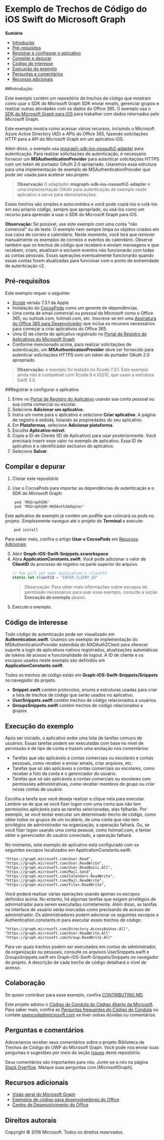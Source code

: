 # <a name="microsoft-graph-ios-swift-snippets-sample"></a>Exemplo de Trechos de Código do iOS Swift do Microsoft Graph

**Sumário**

* [Introdução](#introduction)
* [Pré-requisitos](#prerequisites)
* [Registrar e configurar o aplicativo](#register)
* [Compilar e depurar](#build)
* [Código de interesse](#code-of-interest)
* [Execução do exemplo](#running-the-sample)
* [Perguntas e comentários](#questions)
* [Recursos adicionais](#additional-resources)

<a name="introduction"></a>
##<a name="introduction"></a>Introdução

Este exemplo contém um repositório de trechos de código que mostram como usar o SDK do Microsoft Graph SDK enviar emails, gerenciar grupos e realizar outras atividades com os dados do Office 365. O exemplo usa o [SDK do Microsoft Graph para iOS](https://github.com/microsoftgraph/msgraph-sdk-ios) para trabalhar com dados retornados pelo Microsoft Graph.

Este exemplo mostra como acessar vários recursos, incluindo o Microsoft Azure Active Directory (AD) e APIs do Office 365, fazendo solicitações HTTP para a API do Microsoft Graph em um aplicativo iOS. 

Além disso, o exemplo usa [msgraph-sdk-ios-nxoauth2-adapter](https://github.com/microsoftgraph/msgraph-sdk-ios-nxoauth2-adapter) para autenticação. Para realizar solicitações de autenticação, é necessário fornecer um **MSAuthenticationProvider** para autenticar solicitações HTTPS com um token de portador OAuth 2.0 apropriado. Usaremos essa estrutura para uma implementação de exemplo de MSAuthenticationProvider que pode ser usada para acelerar seu projeto.

 > **Observação** O adaptador **msgraph-sdk-ios-nxoauth2-adapter** é uma implementação OAuth para autenticação de exemplo neste aplicativo e serve para demonstrações.

Esses trechos são simples e autocontidos e você pode copiá-los e colá-los em seu próprio código, sempre que apropriado, ou usá-los como um recurso para aprender a usar o SDK do Microsoft Graph para iOS.

**Observação:** Se possível, use este exemplo com uma conta "não comercial" ou de teste. O exemplo nem sempre limpa os objetos criados em sua caixa de correio e calendário. Neste momento, você terá que remover manualmente os exemplos de correios e eventos do calendário. Observe também que os trechos de código que recebem e enviam mensagens e que recebem, criam, atualizam e excluem eventos não funcionarão com todas as contas pessoais. Essas operações eventualmente funcionarão quando essas contas forem atualizadas para funcionar com o ponto de extremidade de autenticação v2.

 

<a name="prerequisites"></a>
## <a name="prerequisites"></a>Pré-requisitos ##

Este exemplo requer o seguinte:  
* [Xcode](https://developer.apple.com/xcode/downloads/) versão 7.3.1 da Apple 
* Instalação do [CocoaPods](https://guides.cocoapods.org/using/using-cocoapods.html) como um gerente de dependências.
* Uma conta de email comercial ou pessoal da Microsoft como o Office 365, ou outlook.com, hotmail.com, etc. Inscreva-se em uma [Assinatura do Office 365 para Desenvolvedor](https://aka.ms/devprogramsignup) que inclua os recursos necessários para começar a criar aplicativos do Office 365.
* Uma ID de cliente do aplicativo registrado no [Portal de Registro de Aplicativos do Microsoft Graph](https://graph.microsoft.io/en-us/app-registration)
* Conforme mencionado acima, para realizar solicitações de autenticação, um **MSAuthenticationProvider** deve ser fornecido para autenticar solicitações HTTPS com um token de portador OAuth 2.0 apropriado. 

>**Observação:** o exemplo foi testado no Xcode 7.3.1. Este exemplo ainda não é compatível com Xcode 8 e iOS10, que usam a estrutura Swift 3.0.

<a name="register"></a>
##<a name="register-and-configure-the-app"></a>Registrar e configurar o aplicativo

1. Entre no [Portal de Registro do Aplicativo](https://apps.dev.microsoft.com/) usando sua conta pessoal ou sua conta comercial ou escolar.  
2. Selecione **Adicionar um aplicativo**.  
3. Insira um nome para o aplicativo e selecione **Criar aplicativo**. A página de registro é exibida, listando as propriedades do seu aplicativo.  
4. Em **Plataformas**, selecione **Adicionar plataforma**.  
5. Escolha **Aplicativo móvel**.  
6. Copie a ID de Cliente (ID de Aplicativo) para usar posteriormente. Você precisará inserir esse valor no exemplo de aplicativo. Essa ID de aplicativo é o identificador exclusivo do aplicativo.   
7. Selecione **Salvar**.  


<a name="build"></a>
## <a name="build-and-debug"></a>Compilar e depurar ##

1. Clonar este repositório
2. Use o CocoaPods para importar as dependências de autenticação e o SDK do Microsoft Graph:

        pod 'MSGraphSDK'
        pod 'MSGraphSDK-NXOAuth2Adapter'


 Este aplicativo de exemplo já contém um podfile que colocará os pods no projeto. Simplesmente navegue até o projeto do **Terminal** e execute:

        pod install

   Para saber mais, confira o artigo **Usar o CocoaPods** em [Recursos Adicionais](#AdditionalResources)

3. Abrir **Graph-iOS-Swift-Snippets.xcworkspace**
4. Abra **ApplicationConstants.swift**. Você pode adicionar o valor de **ClientID** do processo de registro na parte superior do arquivo.
   ```swift
   // You will set your application's clientId
   static let clientId = "ENTER_CLIENT_ID"    
   ```
    > Observação: Para obter mais informações sobre escopos de permissão necessários para usar esse exemplo, consulte a seção **Execução do exemplo** abaixo.
5. Execute o exemplo.

## <a name="code-of-interest"></a>Código de interesse
Todo código de autenticação pode ser visualizado em **Authentication.swift**. Usamos um exemplo de implementação do MSAuthenticationProvider estendida do NXOAuth2Client para oferecer suporte a login de aplicativos nativos registrados, atualizações automáticas de tokens de acesso e funcionalidade de logout. A ID de cliente e os escopos usados neste exemplo são definidos em **ApplicationConstants.swift**.

Todos os trechos de código estão em **Graph-iOS-Swift-Snippets/Snippets** no navegador do projeto.
- **Snippet.swift** contém protocolos, enums e estruturas usadas para criar a lista de trechos de código que serão usados no aplicativo.
- **UserSnippets.swift** contém trechos de código relacionados a usuários.
- **GroupsSnippets.swift** contém trechos de código relacionados a grupos.

## <a name="running-the-sample"></a>Execução do exemplo

Após ser iniciado, o aplicativo exibe uma lista de tarefas comuns de usuários. Essas tarefas podem ser executadas com base no nível de permissão e de tipo de conta e trazem uma anotação nos comentários:

- Tarefas que são aplicáveis a contas comerciais ou escolares e contas pessoais, como receber e enviar emails, criar arquivos, etc.
- Tarefas que só são aplicáveis a contas comerciais ou escolares, como receber a foto da conta e o gerenciador do usuário.
- Tarefas que só são aplicáveis a contas comerciais ou escolares com permissões administrativas, como receber membros do grupo ou criar novas contas de usuário.

Escolha a tarefa que você deseja realizar e clique nela para executar. Lembre-se de que se você fizer logon com uma conta que não tem permissões aplicáveis para as tarefas selecionadas, elas falharão. Por exemplo, se você tentar executar um determinado trecho de código, como obter todos os grupos de um locatário, de uma conta que não tem privilégios de administrador na organização, a operação falhará. Ou, se você fizer logon usando uma conta pessoal, como hotmail.com, e tentar obter o gerenciador do usuário conectado, a operação falhará.

No momento, este exemplo de aplicativo está configurado com os seguintes escopos localizados em ApplicationConstants.swift:

    "https://graph.microsoft.com/User.Read",
    "https://graph.microsoft.com/User.ReadWrite",
    "https://graph.microsoft.com/User.ReadBasic.All",
    "https://graph.microsoft.com/Mail.Send",
    "https://graph.microsoft.com/Calendars.ReadWrite",
    "https://graph.microsoft.com/Mail.ReadWrite",
    "https://graph.microsoft.com/Files.ReadWrite",

Você poderá realizar várias operações usando apenas os escopos definidos acima. No entanto, há algumas tarefas que exigem privilégios de administrador para serem executadas corretamente. Além disso, as tarefas na interface de usuário serão marcadas como precisando de acesso de administrador. Os administradores podem adicionar os seguintes escopos a Authentication.constants.m para executar esses trechos de código:

    "https://graph.microsoft.com/Directory.AccessAsUser.All",
    "https://graph.microsoft.com/User.ReadWrite.All"
    "https://graph.microsoft.com/Group.ReadWrite.All"

Para ver quais trechos podem ser executados em contas de administrador, da organização ou pessoais, consulte os arquivos UserSnippets.swift e GroupsSnippets.swift em Graph-iOS-Swift-Snippets/Snippets no navegador do projeto. A descrição de cada trecho de código detalhará o nível de acesso.

<a name="contributing"></a>
## <a name="contributing"></a>Colaboração ##

Se quiser contribuir para esse exemplo, confira [CONTRIBUTING.MD](/CONTRIBUTING.md).

Este projeto adotou o [Código de Conduta do Código Aberto da Microsoft](https://opensource.microsoft.com/codeofconduct/). Para saber mais, confira as [Perguntas frequentes do Código de Conduta](https://opensource.microsoft.com/codeofconduct/faq/) ou contate [opencode@microsoft.com](mailto:opencode@microsoft.com) se tiver outras dúvidas ou comentários.

<a name="questions"></a>
## <a name="questions-and-comments"></a>Perguntas e comentários

Adoraríamos receber seus comentários sobre o projeto Biblioteca de Trechos de Código do UWP do Microsoft Graph. Você pode nos enviar suas perguntas e sugestões por meio da seção [Issues](https://github.com/microsoftgraph/iOS-objectiveC-snippets-sample/issues) deste repositório.

Seus comentários são importantes para nós. Junte-se a nós na página [Stack Overflow](http://stackoverflow.com/questions/tagged/office365+or+microsoftgraph). Marque suas perguntas com [MicrosoftGraph].

<a name="additional-resources"></a>
## <a name="additional-resources"></a>Recursos adicionais ##

- [Visão geral do Microsoft Graph](http://graph.microsoft.io)
- [Exemplos de código para desenvolvedores do Office](http://dev.office.com/code-samples)
- [Centro de Desenvolvimento do Office](http://dev.office.com/)


## <a name="copyright"></a>Direitos autorais
Copyright © 2016 Microsoft. Todos os direitos reservados.

